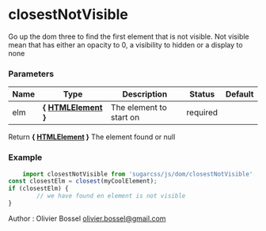 # closestNotVisible

Go up the dom three to find the first element that is not visible.
Not visible mean that has either an opacity to 0, a visibility to hidden or a display to none



### Parameters
Name  |  Type  |  Description  |  Status  |  Default
------------  |  ------------  |  ------------  |  ------------  |  ------------
elm  |  **{ [HTMLElement](https://developer.mozilla.org/fr/docs/Web/API/HTMLElement) }**  |  The element to start on  |  required  |

Return **{ [HTMLElement](https://developer.mozilla.org/fr/docs/Web/API/HTMLElement) }** The element found or null

### Example
```js
	import closestNotVisible from 'sugarcss/js/dom/closestNotVisible'
const closestElm = closest(myCoolElement);
if (closestElm) {
		// we have found en element is not visible
}
```
Author : Olivier Bossel [olivier.bossel@gmail.com](mailto:olivier.bossel@gmail.com)
